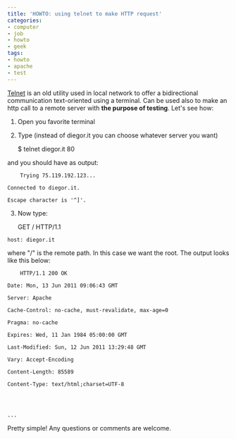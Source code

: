 ```yaml
---
title: 'HOWTO: using telnet to make HTTP request'
categories:
- computer
- job
- howto
- geek
tags:
- howto
- apache
- test
---
```

[Telnet](http://en.wikipedia.org/wiki/Telnet) is an old utility used in local
network to offer a bidirectional communication text-oriented using a terminal.
Can be used also to make an http call to a remote server with **the purpose of
testing**. Let's see how:

  1. Open you favorite terminal
  2. Type (instead of diegor.it you can choose whatever server you want) 
    
        $ telnet diegor.it 80

  
and you should have as output:

    
        Trying 75.119.192.123...  
    
    Connected to diegor.it.  
    
    Escape character is '^]'.

  3. Now type:
    
        GET / HTTP/1.1  
    
    host: diegor.it
    
    
    

  
where "/" is the remote path. In this case we want the root. The output looks
like this below:

    
        HTTP/1.1 200 OK  
    
    Date: Mon, 13 Jun 2011 09:06:43 GMT  
    
    Server: Apache  
    
    Cache-Control: no-cache, must-revalidate, max-age=0  
    
    Pragma: no-cache  
    
    Expires: Wed, 11 Jan 1984 05:00:00 GMT  
    
    Last-Modified: Sun, 12 Jun 2011 13:29:48 GMT  
    
    Vary: Accept-Encoding  
    
    Content-Length: 85589  
    
    Content-Type: text/html;charset=UTF-8
    
    
    
    
    ...

  

  
Pretty simple! Any questions or comments are welcome.

